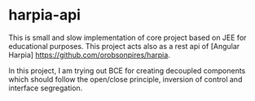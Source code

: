 # harpia-api

This is small and slow implementation of core project based on JEE for educational purposes. This project acts also as a rest api of [Angular Harpia] https://github.com/orobsonpires/harpia.

In this project, I am trying out BCE for creating decoupled components which should follow the open/close principle, inversion of control and interface segregation.
